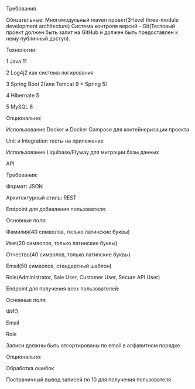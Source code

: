 Требования

Обязательные:
Многомодульный maven проект(3-level three-module development architecture)
Система контроля версий - Git(Тестовый проект должен быть залит на GitHub и должен быть предоставлен к нему публичный доступ).

Технологии:

1 Java 11

2 Log4j2 как система логирования

3 Spring Boot 2(или Tomcat 9 + Spring 5)

4 Hibernate 5

5 MySQL 8

Опционально:

Использование Docker и Docker Compose для контейнеризации проекта

Unit и Integration тесты на приложение

Использование Liquibase/Flyway для миграции базы данных

API

Требования:

Формат: JSON

Архитектурный стиль: REST

Endpoint для добавления пользователя:

Основные поля:

Фамилия(40 символов, только латинские буквы)

Имя(20 символов, только латинские буквы)

Отчество(40 символов, только латинские буквы)

Email(50 символов, стандартный шаблон)

Role(Administrator, Sale User, Customer User, Secure API User)

Endpoint для получения всех пользователей:

Основные поля:

ФИО

Email

Role

Записи должны быть отсортированы по email в алфавитном порядке.

Опционально:

Обработка ошибок

Постраничный вывод записей по 10 для получения пользователя
